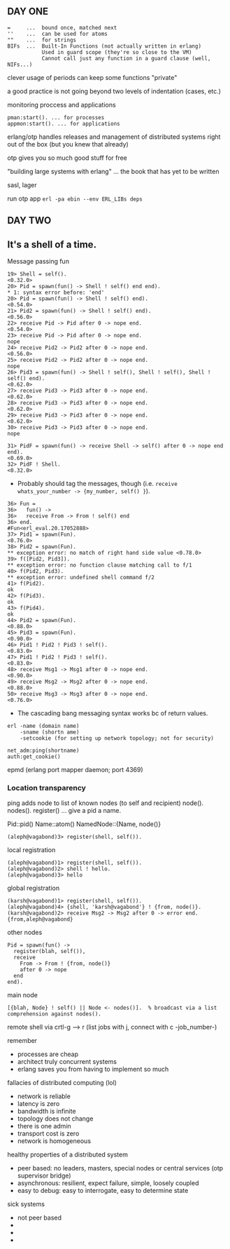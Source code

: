 DAY ONE
-------

    =     ...  bound once, matched next
    ''    ...  can be used for atoms
    ""    ...  for strings
    BIFs  ...  Built-In Functions (not actually written in erlang)
               Used in guard scope (they're so close to the VM)
               Cannot call just any function in a guard clause (well, NIFs...)


clever usage of periods can keep some functions "private"

a good practice is not going beyond two levels of indentation (cases, etc.)

monitoring proccess and applications

    pman:start(). ... for processes
    appmon:start(). ... for applications

erlang/otp handles releases and management of distributed systems right out of the box (but you knew that already)

otp gives you so much good stuff for free

"building large systems with erlang" ... the book that has yet to be written

sasl, lager

run otp app
`erl -pa ebin --env ERL_LIBs deps`


DAY TWO
-------

## It's a shell of a time.


Message passing fun

```
19> Shell = self().
<0.32.0>
20> Pid = spawn(fun() -> Shell ! self() end end).
* 1: syntax error before: 'end'
20> Pid = spawn(fun() -> Shell ! self() end).
<0.54.0>
21> Pid2 = spawn(fun() -> Shell ! self() end).
<0.56.0>
22> receive Pid -> Pid after 0 -> nope end.
<0.54.0>
23> receive Pid -> Pid after 0 -> nope end.
nope
24> receive Pid2 -> Pid2 after 0 -> nope end.
<0.56.0>
25> receive Pid2 -> Pid2 after 0 -> nope end.
nope
26> Pid3 = spawn(fun() -> Shell ! self(), Shell ! self(), Shell ! self() end).
<0.62.0>
27> receive Pid3 -> Pid3 after 0 -> nope end.
<0.62.0>
28> receive Pid3 -> Pid3 after 0 -> nope end.
<0.62.0>
29> receive Pid3 -> Pid3 after 0 -> nope end.
<0.62.0>
30> receive Pid3 -> Pid3 after 0 -> nope end.
nope
```

```
31> PidF = spawn(fun() -> receive Shell -> self() after 0 -> nope end end).
<0.69.0>
32> PidF ! Shell.
<0.32.0>
```
* Probably should tag the messages, though (i.e. `receive whats_your_number -> {my_number, self() }`).


```
36> Fun =
36>   fun() ->
36>   receive From -> From ! self() end
36> end.
#Fun<erl_eval.20.17052888>
37> Pid1 = spawn(Fun).
<0.76.0>
38> Pid2 = spawn(Fun).
** exception error: no match of right hand side value <0.78.0>
39> f([Pid2, Pid3]).
** exception error: no function clause matching call to f/1
40> f(Pid2, Pid3).
** exception error: undefined shell command f/2
41> f(Pid2).
ok
42> f(Pid3).
ok
43> f(Pid4).
ok
44> Pid2 = spawn(Fun).
<0.88.0>
45> Pid3 = spawn(Fun).
<0.90.0>
46> Pid1 ! Pid2 ! Pid3 ! self().
<0.83.0>
47> Pid1 ! Pid2 ! Pid3 ! self().
<0.83.0>
48> receive Msg1 -> Msg1 after 0 -> nope end.
<0.90.0>
49> receive Msg2 -> Msg2 after 0 -> nope end.
<0.88.0>
50> receive Msg3 -> Msg3 after 0 -> nope end.
<0.76.0>
```
* The cascading bang messaging syntax works bc of return values.

```
erl -name (domain name)
    -sname (shortn ame)
    -setcookie (for setting up network topology; not for security)

net_adm:ping(shortname)
auth:get_cookie()
```
epmd (erlang port mapper daemon; port 4369)

### Location transparency
ping adds node to list of known nodes (to self and recipient)
node().
nodes().
register() ... give a pid a name.

Pid::pid()
Name::atom()
NamedNode::{Name, node()}

```
(aleph@vagabond)3> register(shell, self()).
```

local registration
```
(aleph@vagabond)1> register(shell, self()).
(aleph@vagabond)2> shell ! hello.
(aleph@vagabond)3> hello
```

global registration
```
(karsh@vagabond)1> register(shell, self()).
(aleph@vagabond)4> {shell, 'karsh@vagabond'} ! {from, node()}.
(karsh@vagabond)2> receive Msg2 -> Msg2 after 0 -> error end.
{from,aleph@vagabond}
```

other nodes
```
Pid = spawn(fun() ->
  register(blah, self()),
  receive
    From -> From ! {from, node()}
    after 0 -> nope
  end
end).
```

main node
```
[{blah, Node} ! self() || Node <- nodes()].  % broadcast via a list comprehension against nodes().
```

remote shell via crtl-g --> r (list jobs with j, connect with c -job_number-)

remember
* processes are cheap
* architect truly concurrent systems
* erlang saves you from having to implement so much

fallacies of distributed computing (lol)
* network is reliable
* latency is zero
* bandwidth is infinite
* topology does not change
* there is one admin
* transport cost is zero
* network is homogeneous

healthy properties of a distributed system
* peer based: no leaders, masters, special nodes or central services (otp supervisor bridge)
* asynchronous: resilient, expect failure, simple, loosely coupled
* easy to debug: easy to interrogate, easy to determine state

sick systems
* not peer based
*
*
*
